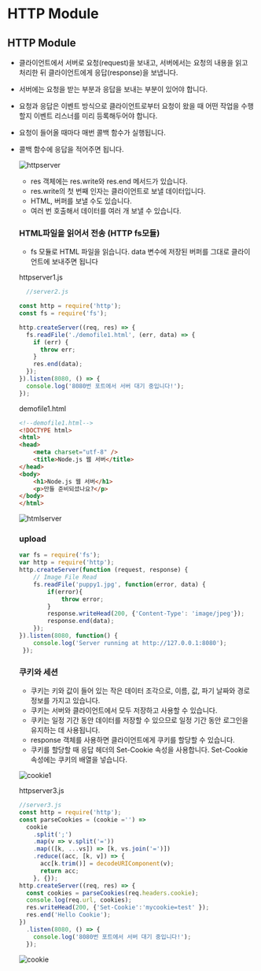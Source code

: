 # HTTP Module

## HTTP Module

- 클라이언트에서 서버로 요청(request)을 보내고, 서버에서는 요청의 내용을 읽고 처리한 뒤 클라이언트에게 응답(response)을 보냅니다.

- 서버에는 요청을 받는 부분과 응답을 보내는 부분이 있어야 합니다.

- 요청과 응답은 이벤트 방식으로 클라이언트로부터 요청이 왔을 때 어떤 작업을 수행할지 이벤트 리스너를 미리 등록해두어야 합니다. 

- 요청이 들어올 때마다 매번 콜백 함수가 실행됩니다.

- 콜백 함수에 응답을 적어주면 됩니다.

  

  ![httpserver](https://user-images.githubusercontent.com/50945713/62183830-9bb04e80-b396-11e9-9f14-394a227a0b4e.png)

  

  - res 객체에는 res.write와 res.end 메서드가 있습니다. 
  - res.write의 첫 번째 인자는 클라이언트로 보낼 데이터입니다. 
  - HTML, 버퍼를 보낼 수도 있습니다. 
  - 여러 번 호출해서 데이터를 여러 개 보낼 수 있습니다.

  

  ### HTML파일을 읽어서 전송 (HTTP fs모듈)

  - fs 모듈로 HTML 파일을 읽습니다.
    data 변수에 저장된 버퍼를 그대로 클라이언트에 보내주면 됩니다

  httpserver1.js

  ```js
  	//server2.js
  
  const http = require('http');
  const fs = require('fs');
  
  http.createServer((req, res) => {
    fs.readFile('./demofile1.html', (err, data) => {
      if (err) {
        throw err;
      }
      res.end(data);
    });
  }).listen(8080, () => {
    console.log('8080번 포트에서 서버 대기 중입니다!');
  });
  ```

  demofile1.html

  ```html
  <!--demofile1.html-->
  <!DOCTYPE html>
  <html>
  <head>
      <meta charset="utf-8" />
      <title>Node.js 웹 서버</title>
  </head>
  <body>
      <h1>Node.js 웹 서버</h1>
      <p>만들 준비되셨나요?</p>
  </body>
  </html>
  ```

  ![htmlserver](https://user-images.githubusercontent.com/50945713/62184167-c8189a80-b397-11e9-83ca-004bed276ce1.png)

  

  ### upload

  ```js
  var fs = require('fs');
  var http = require('http'); 
  http.createServer(function (request, response) {
      // Image File Read
      fs.readFile('puppy1.jpg', function(error, data) {
          if(error){
              throw error;
          }
          response.writeHead(200, {'Content-Type': 'image/jpeg'});
          response.end(data);
      });    
  }).listen(8080, function() {
      console.log('Server running at http://127.0.0.1:8080');
   });  
  
  ```

  

  ### 쿠키와 세션

  - 쿠키는 키와 값이 들어 있는 작은 데이터 조각으로, 이름, 값, 파기 날짜와 경로 정보를 가지고 있습니다. 
  - 쿠키는 서버와 클라이언트에서 모두 저장하고 사용할 수 있습니다. 
  - 쿠키는 일정 기간 동안 데이터를 저장할 수 있으므로 일정 기간 동안 로그인을 유지하는 데 사용됩니다.
  - response 객체를 사용하면 클라이언트에게 쿠키를 할당할 수 있습니다. 
  - 쿠키를 할당할 때 응답 헤더의 Set-Cookie 속성을 사용합니다. Set-Cookie 속성에는 쿠키의 배열을 넣습니다.

  ![cookie1](https://user-images.githubusercontent.com/50945713/62185048-c18c2200-b39b-11e9-9217-46082757c8d4.png)

  

  httpserver3.js

  ```js
  //server3.js
  const http = require('http');
  const parseCookies = (cookie ='') =>
    cookie
      .split(';')
      .map(v => v.split('='))
      .map(([k, ...vs]) => [k, vs.join('=')])
      .reduce((acc, [k, v]) => {
        acc[k.trim()] = decodeURIComponent(v);
        return acc;
      }, {});
  http.createServer((req, res) => {
    const cookies = parseCookies(req.headers.cookie);
    console.log(req.url, cookies);
    res.writeHead(200, {'Set-Cookie':'mycookie=test' });
    res.end('Hello Cookie');
  })
    .listen(8080, () => {
      console.log('8080번 포트에서 서버 대기 중입니다!');
    });
  ```

  

  ![cookie](https://user-images.githubusercontent.com/50945713/62184558-9274b100-b399-11e9-9512-9275666e130a.png)

  